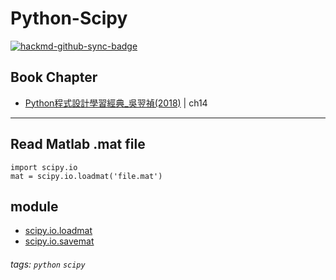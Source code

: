 # Python-Scipy

[![hackmd-github-sync-badge](https://hackmd.io/97yr5XwdR2O2gJzfxr_u0A/badge)](https://hackmd.io/97yr5XwdR2O2gJzfxr_u0A)

## Book Chapter
* [Python程式設計學習經典_吳翌禎(2018)](http://books.gotop.com.tw/v_IEL020400) | ch14

----
## Read Matlab .mat file
```python=
import scipy.io
mat = scipy.io.loadmat('file.mat')
```

## module
* [scipy.io.loadmat](https://docs.scipy.org/doc/scipy/reference/generated/scipy.io.loadmat.html)
* [scipy.io.savemat](https://docs.scipy.org/doc/scipy/reference/generated/scipy.io.savemat.html)

###### tags: `python` `scipy`